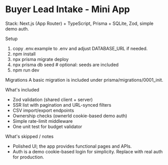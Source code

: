 # Buyer Lead Intake - Mini App

Stack: Next.js (App Router) + TypeScript, Prisma + SQLite, Zod, simple demo auth.

Setup
1. copy .env.example to .env and adjust DATABASE_URL if needed.
2. npm install
3. npx prisma migrate deploy
4. npx prisma db seed  # optional: seeds are included
5. npm run dev

Migrations
A basic migration is included under prisma/migrations/0001_init.

What's included
- Zod validation (shared client + server)
- SSR list with pagination and URL-synced filters
- CSV import/export endpoints
- Ownership checks (ownerId cookie-based demo auth)
- Simple rate-limit middleware
- One unit test for budget validator

What's skipped / notes
- Polished UI; the app provides functional pages and APIs.
- Auth is a demo cookie-based login for simplicity. Replace with real auth for production.
